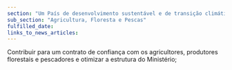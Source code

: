 ```yaml
---
section: "Um País de desenvolvimento sustentável e de transição climática"
sub_section: "Agricultura, Floresta e Pescas"
fulfilled_date:
links_to_news_articles:
---
```


Contribuir para um contrato de confiança com os agricultores, produtores florestais e pescadores e otimizar a estrutura do Ministério;